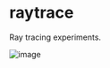 # raytrace

Ray tracing experiments.

![image](https://github.com/IlIllII/toys/assets/78166995/478b5c7a-8b87-49fc-956a-d229f34bbed5)

